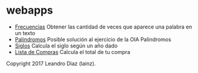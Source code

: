# webapps
* [Frecuencias](https://lainz.github.io/webapps/frecuencias.html)
Obtener las cantidad de veces que aparece una palabra en un texto
* [Palindromos](https://lainz.github.io/webapps/palindromos.html)
Posible solución al ejercicio de la OIA Palindromos
* [Siglos](https://lainz.github.io/webapps/siglos.html)
Calcula el siglo según un año dado
* [Lista de Compras](https://lainz.github.io/webapps/compras.html)
Calcula el total de tu compra

Copyright 2017 Leandro Diaz (lainz).
